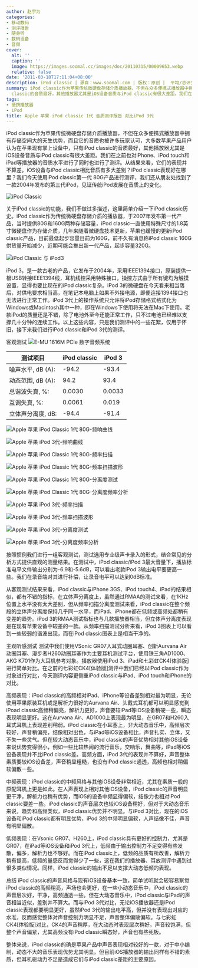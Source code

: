 ```yaml
---
author: 赵宇为
categories:
- 移动数码
- 测评报告
- 随身听
- 数码设备
- 音频
cover:
  alt: ''
  caption: ''
  image: https://images.soomal.cc/images/doc/20110315/00009653.webp
  relative: false
date: '2011-03-18T17:11:04+08:00'
description: iPod classic | 源自：www.soomal.com | 版权：原创 |  平均/总评分：09.75/507
summary: iPod classic作为苹果传统微硬盘存储介质播放器，不但在众多便携式播放器中拥有存储空间大的天生优势，而且它的音质也被许多玩家认可，大多数苹果产品用户认为在苹果现有掌上设备中，只有iPod
  classic的音质最好，其他播放器尤其是iOS设备音质与iPod classic有很大差距。我们在之前也对iPhone、iPod touch和iPad等播放器的音质水平进行了同时也进行了测评……
tags:
- 便携播放器
- iPod
title: Apple 苹果 iPod classic 1代 音质测评报告 对比iPod 3代
---
```


iPod classic作为苹果传统微硬盘存储介质播放器，不但在众多便携式播放器中拥有存储空间大的天生优势，而且它的音质也被许多玩家认可，大多数苹果产品用户认为在苹果现有掌上设备中，只有iPod classic的音质最好，其他播放器尤其是iOS设备音质与iPod classic有很大差距。我们在之前也对iPhone、iPod touch和iPad等播放器的音质水平进行了同时也进行了测评。从结果来看，它们的表现并不算差。iOS设备与iPod classic相比音质有多大差别？iPod classic表现好在哪里？我们今天使用iPod classic第一代 80G产品进行测评，我们还从朋友处找到了一款2004年发布的第三代iPod，见证传统iPod发展在音质上的变化。

![iPod Classic](https://images.soomal.cc/images/doc/20110227/00009418.webp)




关于iPod classic的功能，我们不做过多描述，这里简单介绍一下iPod classic历史。iPod classic作为传统微硬盘存储介质的播放器，于2007年发布第一代产品，当时提供80G和160G两种存储容量，iPod classic一直使用特殊尺寸的1.8英寸微硬盘作为存储介质，几年来随着微硬盘技术更新，苹果也缓慢的更新iPod classic产品，目前最低起步容量目前为160G，前不久有消息称iPod classic 160G供货量开始减少，近期可能会推出新一代产品，起步容量320G。

![iPod Classic 与 iPod3](https://images.soomal.cc/images/doc/20110315/00009653.webp)




iPod 3，是一款古老的产品，它发布于2004年，采用IEEE1394接口，原装提供一根USB转接IEEE1394线，耳机线控采用特殊接口，操控方式由于所有键均为触摸设置，显得也要比现在的iPod classic复杂。iPod 3的微硬盘在今天看来相当落后，对供电要求相当高，在笔记本电脑上如果不外接电源，即便连接1394接口也无法进行正常工作。iPod 3代上的操作系统只允许将iPod存储格式格式化为Windows或Macintosh其中一种，即在Windows下使用将无法在Mac下使用。老款iPod的质量还是不错，除了电池外至今还能正常工作，只不过电池已经难以支撑几十分钟的连续工作。以上这些内容，只是我们测评中的一些花絮，仅用于怀旧，接下来我们进行iPod classic和iPod 3代的测评。

客观测试
![E-MU 1616M PCIe 数字音频系统](https://images.soomal.cc/images/doc/20101204/00008507.webp)





| 测试项目 | iPod classic | iPod 3 |
| --- | --- | --- |
| 噪声水平, dB (A): | -94.2 | -93.4 |
| 动态范围, dB (A): | 94.2 | 93.4 |
| 总谐波失真, %: | 0.0030 | 0.0033 |
| 互调失真, %: | 0.0061 | 0.019 |
| 立体声分离度, dB: | -94.4 | -91.4 |



![Apple 苹果 iPod Classic 1代 80G-频响曲线](https://images.soomal.cc/images/doc/20110318/00009739.webp)




![Apple 苹果 iPod 3代-频响曲线](https://images.soomal.cc/images/doc/20110318/00009740.webp)




![Apple 苹果 iPod Classic 1代 80G-频率扫描](https://images.soomal.cc/images/doc/20110318/00009741.webp)




![Apple 苹果 iPod Classic 1代 80G-频率扫描波形](https://images.soomal.cc/images/doc/20110318/00009742.webp)




![Apple 苹果 iPod Classic 1代 80G-分离度测试](https://images.soomal.cc/images/doc/20110318/00009743.webp)




![Apple 苹果 iPod Classic 1代 80G-分离度频率分析](https://images.soomal.cc/images/doc/20110318/00009744.webp)




![Apple 苹果 iPod 3代-频率扫描](https://images.soomal.cc/images/doc/20110318/00009745.webp)




![Apple 苹果 iPod 3代-频率扫描波形](https://images.soomal.cc/images/doc/20110318/00009746.webp)




![Apple 苹果 iPod 3代-分离度测试](https://images.soomal.cc/images/doc/20110318/00009747.webp)




![Apple 苹果 iPod 3代-分离度频率分析](https://images.soomal.cc/images/doc/20110318/00009748.webp)




按照惯例我们进行一组客观测试，测试选用专业级声卡录入的形式，结合常见的分析方式提供直观的测量结果。在测试中，iPod classic/iPod 3最大音量下，播放标准电平文件输出分别为-6.9和-5.6dB，可以看出老款iPod 3输出电平要更高一些。我们在录音端对其进行补偿，让录音电平可以达到0dB标准。

从客观测试结果来看，iPod classic与iPhone 3GS、iPod touch4、iPad的结果相似，都有不错的指标，在立体声分离度上，虽然通过RMAA的测试来看，在1KHz位置上水平没有太大差别，但从频率扫描分离度测试来看，iPod classic在整个频段的立体声分离度保持几乎同一水平，而iPad、iPhone都在低频或高频处都稍有变差的趋势。iPod 3的RMAA测试指标也与几款播放器相当，但立体声分离度表现是在现有苹果设备中较差的一款。从频率扫描测试分析来看，iPod 3图表上可以看到一些较弱的谐波出现，而在iPod classic图表上是相当干净的。


主观听感测试
测试中我们使用VSonic GR07入耳式动圈耳塞、创新Aurvana Air动圈耳塞、漫步者H260动圈耳塞作为主要耳机测试平台，使用铁三角AD1000、AKG K701作为大耳机参考对象。播放器使用iPod 3、iPad和七彩虹CK4[体验版]进行简单对比。在之前的七彩虹CK4[体验版]测评中我们已经以iPod classic作为对象进行对比，今天测评内容更侧重iPod classic与iPad、iPod touch和iPhone的对比。

高频表现：iPod classic的高频相对iPad、iPhone等设备差别相对最为明显，无论使用苹果原装耳机或是解析力很好的Aurvana Air、头戴式耳机都可以明显感觉到iPoad classic高频稍偏亮，解析力更好，声音要较iPad等iOS设备稍硬一些，瞬态表现明显更好。这在Aurvana Air、AD1000上表现最为明显，在GR07和H260入耳式耳机上表现差别稍弱。iPod classic在小耳塞上，非大动态音乐中，高频层次较好，声音稍偏亮，结像相对出色，与iPad等iOS设备相比，声音扎实、立体，又不失一些灵气。但在较大动态音乐中，iPod classic的声音优势相对其他iOS设备来说优势变得很小，例如一些比较热闹的流行音乐，交响乐，舞曲等，iPad等iOS设备表现并不比iPod classic差。高频方面，iPod 3代的表现并不算好，声音整体素质要较iOS设备差，声音稍显粗糙，也没有iPod classic通透，高频也相对稍偏软偏散一些。

中频表现：iPod classic的中频风格与其他iOS设备非常相近，尤其在素质一般的原配耳机上更是如此。在人声表现上相对其他iOS设备，iPod classic的声音明显更干净，解析力也稍有优势，而iOS的设备中频显得偏软，结像力也相对iPod classic要差一些。iPod classic的声音层次也较iOS设备稍好，但对于大动态音乐来说，趋势和高频类似，iPod classic优势并不明显。与iPod 3对比，现在的iOS设备和iPod classic都有明显优势，iPod 3的中频明显偏软，人声结像不佳，声音有明显偏散。

低频表现：在Vsonic GR07、H260上，iPod classic具有更好的控制力，尤其是GR07，在iPad等iOS设备和iPod 3代上，低频由于输出控制力不足变得有些发散，偏多，解析力也不够好。而在iPod classic上，低频的品质有所改善，解析力稍有提高，低频的量感反而觉得少了一些，这在我们的播放器、耳放测评中遇到过很多类似情况。同样，iPod classic的输出不足以支撑大动态低频的表现。

总结
iPod classic的声音风格与现有iOS设备基本一致，简单试听就会较容易察觉iPod classic的高频稍亮，声场也会更好，在一些小动态音乐中，iPod classic的声音层次好，干净，高频通透一些。但在大动态音乐中，iPod classic与iPad的声音相当近似，差别并不算大。而与iPod 3代对比，无论iOS播放器还是iPod classic表现都要明显更好，虽然iPod 3代的输出电平高，但并没有表现出对应的水准，反而感觉整体对声音控制力明显不足，声音整体偏散偏软。与七彩虹CK4[体验版]对比，CK4的声音稍厚，在大动态时表现层次稍好，声音较饱满，但整个声音偏紧，尤其高频没有iPod classic瞬态好，声音也有些死板。

整体来说，iPod classic的确是苹果产品中声音表现相对较好的一款，对于中小编制，动态不大的音乐表现优势尤其明显。但目前iOS播放器的输出同样有不错的素质，但耳机驱动力不足是造成它们与iPod classic差距的主要原因。